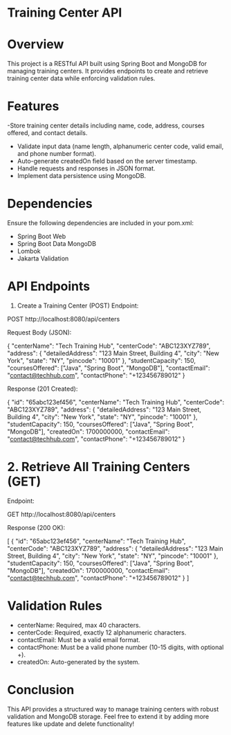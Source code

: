 # Training Center API
 # Overview
 This project is a RESTful API built using Spring Boot and MongoDB for managing training centers. It provides endpoints to create and retrieve training center data while enforcing validation rules.
 # Features 
 -Store training center details including name, code, address, courses offered, and contact details.
 - Validate input data (name length, alphanumeric center code, valid email, and phone number format).
 - Auto-generate createdOn field based on the server timestamp.
 - Handle requests and responses in JSON format.
 - Implement data persistence using MongoDB.
 # Dependencies
 Ensure the following dependencies are included in your pom.xml:
 - Spring Boot Web
 - Spring Boot Data MongoDB
 - Lombok
 - Jakarta Validation
 # API Endpoints
 1. Create a Training Center (POST)
 Endpoint:

 POST http://localhost:8080/api/centers
 
 Request Body (JSON):
 
 {
    "centerName": "Tech Training Hub",
    "centerCode": "ABC123XYZ789",
    "address": {
        "detailedAddress": "123 Main Street, Building 4",
        "city": "New York",
        "state": "NY",
        "pincode": "10001"
    },
    "studentCapacity": 150,
    "coursesOffered": ["Java", "Spring Boot", "MongoDB"],
    "contactEmail": "contact@techhub.com",
    "contactPhone": "+123456789012"
 }
 
 Response (201 Created):
 
 {
    "id": "65abc123ef456",
    "centerName": "Tech Training Hub",
    "centerCode": "ABC123XYZ789",
    "address": {
        "detailedAddress": "123 Main Street, Building 4",
        "city": "New York",
        "state": "NY",
        "pincode": "10001"
    },
    "studentCapacity": 150,
    "coursesOffered": ["Java", "Spring Boot", "MongoDB"],
    "createdOn": 1700000000,
    "contactEmail": "contact@techhub.com",
    "contactPhone": "+123456789012"
 }
 
 # 2. Retrieve All Training Centers (GET)
 Endpoint:
 
 GET http://localhost:8080/api/centers
 
 Response (200 OK):
 
 [
    {
        "id": "65abc123ef456",
        "centerName": "Tech Training Hub",
        "centerCode": "ABC123XYZ789",
        "address": {
            "detailedAddress": "123 Main Street, Building 4",
            "city": "New York",
            "state": "NY",
            "pincode": "10001"
        },
        "studentCapacity": 150,
        "coursesOffered": ["Java", "Spring Boot", "MongoDB"],
        "createdOn": 1700000000,
        "contactEmail": "contact@techhub.com",
        "contactPhone": "+123456789012"
    }
]

# Validation Rules
- centerName: Required, max 40 characters.
- centerCode: Required, exactly 12 alphanumeric characters.
- contactEmail: Must be a valid email format.
- contactPhone: Must be a valid phone number (10-15 digits, with optional +).
- createdOn: Auto-generated by the system.
 # Conclusion
 This API provides a structured way to manage training centers with robust validation and MongoDB storage. Feel free to extend it by adding more features like update and delete functionality!
